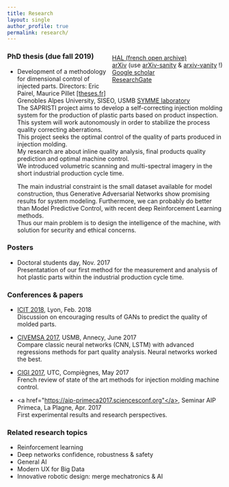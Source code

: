 ```yaml
---
title: Research
layout: single
author_profile: true
permalink: research/
---
```

<link rel="stylesheet" href="https://cdn.rawgit.com/jpswalsh/academicons/master/css/academicons.min.css">
<div style="float: right; ">
  <p>
    <i class="ai ai-open-access-square ai-1x"> </i>
    <a href="https://hal.archives-ouvertes.fr/search/index/q/%2A/authIdHal_s/pierre-nagorny/"> HAL (french open archive)</a>
    <br>
    <i class="ai ai-arxiv-square ai-1x"> </i>
    <a href="https://arxiv.org/find/cs/1/au:+Nagorny_P/0/1/0/all/0/1"> arXiv</a> (use <a href="http://www.arxiv-sanity.com">arXiv-sanity</a> & <a href="https://www.arxiv-vanity.com">arxiv-vanity</a> !)
    <br>
    <i class="fa fa-fw fa-university"> </i>
    <a href="https://scholar.google.fr/citations?user=Hh38w7MAAAAJ&hl=en"> Google scholar</a>
    <br>
    <i class="ai ai-researchgate-square ai-1x "> </i>
    <a href="https://www.researchgate.net/profile/Pierre_Nagorny"> ResearchGate</a>
  </p>
</div>


### PhD thesis (due fall 2019)
- Development of a methodology for dimensional control of injected parts.
  Directors: Eric Pairel, Maurice Pillet [\[theses.fr\]](http://www.theses.fr/s162132)  
  Grenobles Alpes University, SISEO, USMB <a href="http://int.polytech.univ-smb.fr/index.php?id=symme_accueil&L=1">SYMME laboratory</a>  
  The SAPRISTI project aims to develop a self-correcting injection molding system for the production of plastic parts based on product inspection. This system will work autonomously in order to stabilize the process quality correcting aberrations.  
  This project seeks the optimal control of the quality of parts produced in injection molding.  
  My research are about inline quality analysis, final products quality prediction and optimal machine control.  
  We introduced volumetric scanning and multi-spectral imagery in the short industrial production cycle time.  

  The main industrial constraint is the small dataset available for model construction, thus Generative Adversarial Networks show promising results for system modeling.
  Furthermore, we can probably do better than Model Predictive Control, with recent deep Reinforcement Learning methods.  
  Thus our main problem is to design the intelligence of the machine, with solution for security and ethical concerns.  


### Posters
- Doctoral students day, Nov. 2017  
  Presentatation of our first method for the measurement and analysis of hot plastic parts within the industrial production cycle time.

### Conferences & papers
- <a href="http://icit2018.org/en">ICIT 2018</a>, Lyon, Feb. 2018  
  Discussion on encouraging results of GANs to predict the quality of molded parts.

- <a href="http://2017.civemsa.ieee-ims.org">CIVEMSA 2017</a>, USMB, Annecy, June 2017  
  Compare classic neural networks (CNN, LSTM) with advanced regressions methods for part quality analysis. Neural networks worked the best.

- <a href="http://cigi2017.utc.fr">CIGI 2017</a>, UTC, Compiègnes, May 2017  
  French review of state of the art methods for injection molding machine control.

- <a href="https://aip-primeca2017.sciencesconf.org"</a>, Seminar AIP Primeca, La Plagne, Apr. 2017  
  First experimental results and research perspectives.

### Related research topics
- Reinforcement learning
- Deep networks confidence, robustness & safety
- General AI
- Modern UX for Big Data
- Innovative robotic design: merge mechatronics & AI
